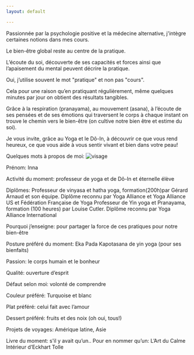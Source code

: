 ```yaml
---
layout: default

---
```

Passionnée par la psychologie positive et la médecine alternative, j'intègre certaines notions dans mes cours. 

Le bien-être global reste au centre de la pratique. 

L’écoute du soi, découverte de ses capacités et forces ainsi que l’apaisement du mental peuvent décrire la pratique. 

Oui, j’utilise souvent le mot "pratique" et non pas "cours". 

Cela pour une raison qu’en pratiquant régulièrement, même quelques minutes par jour on obtient des résultats tangibles.

Grâce à la respiration (pranayama), au mouvement (asana), à l’écoute de ses pensées et de ses émotions qui traversent le corps à chaque instant on trouve le chemin vers le bien-être (on cultive notre bien être et estime du soi). 

Je vous invite, grâce au Yoga et le Dô-In, à découvrir ce que vous rend heureux, ce que vous aide à vous sentir vivant et bien dans votre peau!


Quelques mots à propos de moi:
![visage](/assets/images/visage_inna.png)

Prénom: Inna

Activité du moment: professeur de yoga et de Dô-In et éternelle élève

Diplômes: Professeur de vinyasa et hatha yoga, formation(200h)par Gérard Arnaud et son équipe. Diplôme reconnu par Yoga Alliance et Yoga Alliance US et Fédération Française de Yoga
          Professeur de Yin yoga et Pranayama, formation (100 heures) par Louise Cutler. Diplôme reconnu par Yoga Alliance International
          
Pourquoi j’enseigne: pour partager la force de ces pratiques pour notre bien-être

Posture préféré du moment: Eka Pada Kapotasana de yin yoga (pour ses bienfaits)

Passion: le corps humain et le bonheur

Qualité: ouverture d’esprit

Défaut selon moi: volonté de comprendre

Couleur préféré: Turquoise et blanc

Plat préféré: celui fait avec l’amour

Dessert préféré: fruits et des noix (oh oui, tous!)

Projets de voyages: Amérique latine, Asie

Livre du moment: s'il y avait qu’un.. 
                Pour en nommer qu’un: L’Art du Calme Intérieur d’Eckhart Tolle
